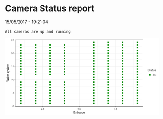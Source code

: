 Camera Status report
================
15/05/2017 - 19:21:04

    All cameras are up and running

![](camreport_files/figure-markdown_github/unnamed-chunk-2-1.png)
